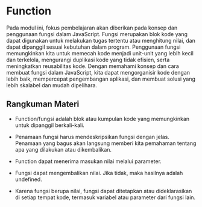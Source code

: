 # Function

Pada modul ini, fokus pembelajaran akan diberikan pada konsep dan penggunaan fungsi dalam JavaScript. Fungsi merupakan blok kode yang dapat digunakan untuk melakukan tugas tertentu atau menghitung nilai, dan dapat dipanggil sesuai kebutuhan dalam program. Penggunaan fungsi memungkinkan kita untuk memecah kode menjadi unit-unit yang lebih kecil dan terkelola, mengurangi duplikasi kode yang tidak efisien, serta meningkatkan reusabilitas kode. Dengan memahami konsep dan cara membuat fungsi dalam JavaScript, kita dapat mengorganisir kode dengan lebih baik, mempercepat pengembangan aplikasi, dan membuat solusi yang lebih skalabel dan mudah dipelihara.

## Rangkuman Materi

- Function/fungsi adalah blok atau kumpulan kode yang memungkinkan untuk dipanggil berkali-kali.

- Penamaan fungsi harus mendeskripsikan fungsi dengan jelas. Penamaan yang bagus akan langsung memberi kita pemahaman tentang apa yang dilakukan atau dikembalikan.

- Function dapat menerima masukan nilai melalui parameter.

- Fungsi dapat mengembalikan nilai. Jika tidak, maka hasilnya adalah undefined.

- Karena fungsi berupa nilai, fungsi dapat ditetapkan atau dideklarasikan di setiap tempat kode, termasuk variabel atau parameter dari fungsi lain.
